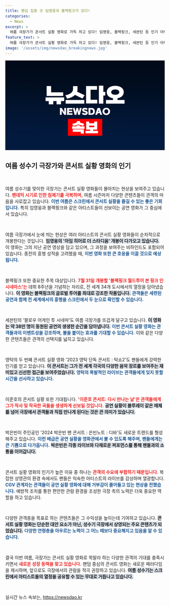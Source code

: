 ```yaml
---
title: 팬심 집중 곳 임영웅과 블랙핑크가 있다!
categories:
  - News
excerpt: >
  여름 극장가가 콘서트 실황 영화로 가득 차고 있다! 임영웅, 블랙핑크, 세븐틴 등 인기 아티스트의 공연이 스크린에 활력을 불어넣으며 다양한 관객층을 사로잡았다. 팬덤의 힘을 보여주는 이 새로운 콘텐츠, 놓치지 마세요!
feature_text: >
  여름 극장가가 콘서트 실황 영화로 가득 차고 있다! 임영웅, 블랙핑크, 세븐틴 등 인기 아티스트의 공연이 스크린에 활력을 불어넣으며 다양한 관객층을 사로잡았다. 팬덤의 힘을 보여주는 이 새로운 콘텐츠, 놓치지 마세요!
image: '/assets/img/newsdao_breakingnews.jpg'
---
```


<p><img src="/assets/img/newsdao_breakingnews.jpg" alt="firstkoreanews 속보" /></p>

<h2 data-ke-size="size26">여름 성수기 극장가와 콘서트 실황 영화의 인기</h2>

<p data-ke-size="size16">&nbsp;</p>

<p>여름 성수기를 맞이한 극장가는 콘서트 실황 영화들이 몰아치는 현상을 보여주고 있습니다. <b><span style="color: #ee2323;">팬데믹 시기로 인한 침체기를 극복하며,</span></b> 여름 시즌마저 다양한 콘텐츠들이 관객의 마음을 사로잡고 있습니다. <b><span style="color: #1a5490;">이번 여름은 스크린에서 콘서트 실황을 즐길 수 있는 좋은 기회입니다.</span></b> 특히 임영웅과 블랙핑크와 같은 아티스트들이 선보이는 공연 영화가 그 중심에 서 있습니다.</p>

<p data-ke-size="size16">&nbsp;</p>

<p>여름 극장가에서 눈에 띄는 현상은 여러 아티스트의 콘서트 실황 영화들이 순차적으로 개봉한다는 것입니다. <b><span style="background-color: #21538527;">임영웅의 '아임 히어로 더 스타디움' 개봉이 다가오고 있습니다.</span></b> 이 영화는 그의 지난 공연 영상을 담고 있으며, 그 과정을 보여주는 비하인드도 포함되어 있습니다. 종전의 흥행 성적을 고려했을 때, <b><span style="color: #1a5490;">이번 영화 또한 큰 호응을 이끌 것으로 예상됩니다.</span></b></p>

<p data-ke-size="size16">&nbsp;</p>

<p>블랙핑크 또한 중요한 주목 대상입니다. <b><span style="color: #ee2323;">7월 31일 개봉할 '블랙핑크 월드투어 본 핑크 인 시네마스'는</span></b> 데뷔 8주년을 기념하는 자리로, 전 세계 34개 도시에서의 열정을 담아냈습니다. <b><span style="background-color: #21538527;">이 영화는 블랙핑크의 글로벌 투어를 최대로 강조한 작품입니다.</span></b> <b><span style="color: #1a5490;">관객들은 세련된 공연과 함께 전 세계에서의 흥행을 스크린에서 두 눈으로 확인할 수 있습니다.</span></b></p>

<p data-ke-size="size16">&nbsp;</p>

<p>세븐틴의 '팔로우 어게인 투 시네마'도 여름 극장가를 뜨겁게 달구고 있습니다. <b><span style="background-color: #21538527;">이 영화는 약 38만 명이 동원된 공연의 생생한 순간을 담아냅니다.</span></b> <b><span style="color: #1a5490;">이번 콘서트 실황 영화는 관객들과의 이벤트성을 강조하며, 불을 붙이는 효과를 기대할 수 있습니다.</span></b> 이와 같은 다양한 콘텐츠들은 관객의 선택지를 넓히고 있습니다.</p>

<p data-ke-size="size16">&nbsp;</p>

<p>영탁의 두 번째 콘서트 실황 영화 '2023 영탁 단독 콘서트 : 탁쇼2'도 팬들에게 강력한 인기를 얻고 있습니다. <b><span style="background-color: #21538527;">이 콘서트는 그가 전 세계 각국의 다양한 음악 장르를 보여주는 재미있고 신선한 접근을 보여주었습니다.</span></b> <b><span style="color: #1a5490;">영탁의 폭발적인 라이브는 관객들에게 잊지 못할 시간을 선사하고 있습니다.</span></b> </p>

<p data-ke-size="size16">&nbsp;</p>

<p>이준호의 콘서트 실황 또한 기대됩니다. <b><span style="color: #ee2323;">'이준호 콘서트: 다시 만나는 날'은 관객들에게 그가 작사 및 작곡한 곡들을 생생하게 선보일 것입니다.</span></b> <b><span style="background-color: #21538527;">공연 실황이 블루레이 같은 매체를 넘어 극장에서 관객들과 직접 만나게 된다는 것은 큰 의미가 있습니다.</span></b> </p>

<p data-ke-size="size16">&nbsp;</p>

<p>박은빈이 주인공인 '2024 박은빈 팬 콘서트 : 은빈노트 : 디바'도 새로운 트렌드를 형성해주고 있습니다. <b><span style="color: #1a5490;">이런 배급은 공연 실황을 영화관에서 볼 수 있도록 해주며, 팬들에게는 큰 기쁨으로 다가옵니다.</span></b> <b><span style="background-color: #21538527;">박은빈은 각종 라이브와 다채로운 퍼포먼스를 통해 팬들과의 소통을 이어갑니다.</span></b></p>

<p data-ke-size="size16">&nbsp;</p>

<p>콘서트 실황 영화의 인기가 높은 이유 중 하나는 <b><span style="color: #ee2323;">관객의 수요에 부합하기 때문입니다.</span></b> 복잡한 상영관의 환경 속에서도 팬들은 익숙한 아티스트의 라이브를 감상하며 열광합니다. <b><span style="color: #1a5490;">CGV 관계자는 관객들이 공연 실황 영화에 대해 거부감이 줄어들고 있는 현상을 전했습니다.</span></b> 예방적 조치를 통한 편안한 관람 환경을 조성한 극장 측의 노력은 더욱 중요한 역할을 하고 있습니다.</p>

<p data-ke-size="size16">&nbsp;</p>

<p>다양한 관객층을 목표로 하는 콘텐츠들은 그 수익성을 높이는데 기여하고 있습니다. <b><span style="background-color: #21538527;">콘서트 실황 영화는 단순한 대안 요소가 아닌, 성수기 극장에서 상영되는 주요 콘텐츠가 되었습니다.</span></b> <b><span style="color: #1a5490;">다양한 연령층을 아우르는 노력이 그 어느 때보다 중요해지고 있음을 알 수 있습니다.</span></b> </p>

<p data-ke-size="size16">&nbsp;</p>

<p>결국 이번 여름, 극장가는 콘서트 실황 영화로 목말라 하는 다양한 관객의 기대를 충족시키면서 <b><span style="color: #ee2323;"> 새로운 성장 동력을 찾고 있습니다.</span></b> 팬덤 중심의 콘서트 영화는 새로운 패러다임을 제시하며, 앞으로도 극장에서의 관람을 적극 권장하고 있습니다. <b><span style="background-color: #21538527;">여름 성수기는 스크린에서 아티스트들의 열정을 공유할 수 있는 무대로 거듭나고 있습니다.</span></b></p>

<p data-ke-size="size16">&nbsp;</p>
실시간 뉴스 속보는, <a href="https://newsdao.kr" rel="dofollow">https://newsdao.kr</a>


